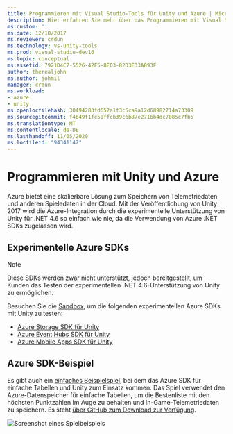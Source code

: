 ```yaml
---
title: Programmieren mit Visual Studio-Tools für Unity und Azure | Microsoft-Dokumentation
description: Hier erfahren Sie mehr über das Programmieren mit Visual Studio-Tools für Unity und Azure. Azure bietet eine skalierbare Lösung für das Speichern von Telemetriedaten und anderen Spieldaten in der Cloud.
ms.custom: ''
ms.date: 12/18/2017
ms.reviewer: crdun
ms.technology: vs-unity-tools
ms.prod: visual-studio-dev16
ms.topic: conceptual
ms.assetid: 7921D4C7-5526-42F5-8E03-82D3E33A893F
author: therealjohn
ms.author: johmil
manager: crdun
ms.workload:
- azure
- unity
ms.openlocfilehash: 30494283fd652a1f3c5ca9a12d68982714a73309
ms.sourcegitcommit: f4b49f1fc50ffcb39c6b87e2716b4dc7085c7fb5
ms.translationtype: MT
ms.contentlocale: de-DE
ms.lasthandoff: 11/05/2020
ms.locfileid: "94341147"
---
```

# <a name="program-with-unity-and-azure"></a>Programmieren mit Unity und Azure

Azure bietet eine skalierbare Lösung zum Speichern von Telemetriedaten und anderen Spieledaten in der Cloud. Mit der Veröffentlichung von Unity 2017 wird die Azure-Integration durch die experimentelle Unterstützung von Unity für .NET 4.6 so einfach wie nie, da die Verwendung von Azure .NET SDKs zugelassen wird.

## <a name="experimental-azure-sdks"></a>Experimentelle Azure SDKs

> [!NOTE]
> Diese SDKs werden zwar nicht unterstützt, jedoch bereitgestellt, um Kunden das Testen der experimentellen .NET 4.6-Unterstützung von Unity zu ermöglichen.

Besuchen Sie die [Sandbox](/sandbox/), um die folgenden experimentellen Azure SDKs mit Unity zu testen:

* [Azure Storage SDK für Unity](/sandbox/gamedev/unity/azure-storage-unity?wt.mc_id=azgamedev-sandbox-brpeek)
* [Azure Event Hubs SDK für Unity](/sandbox/gamedev/unity/azure-event-hubs-unity?WT.mc_id=azgamedev-sandbox-brpeek)
* [Azure Mobile Apps SDK für Unity](/sandbox/gamedev/unity/azure-mobile-apps-unity?WT.mc_id=azgamedev-sandbox-brpeek)

## <a name="azure-sdk-sample"></a>Azure SDK-Beispiel

Es gibt auch ein [einfaches Beispielspiel](/sandbox/gamedev/unity/samples/azure-mobile-apps-unity-racer), bei dem das Azure SDK für einfache Tabellen und Unity zum Einsatz kommen. Das Spiel verwendet den Azure-Datenspeicher für einfache Tabellen, um die Bestenliste mit den höchsten Punktzahlen im Auge zu behalten und In-Game-Telemetriedaten zu speichern. Es steht [über GitHub zum Download zur Verfügung](https://github.com/BrianPeek/AzureSamples-Unity).

![Screenshot eines Spielbeispiels](media/vs/vstu-azure-test-sample-game-image2.png)
